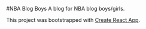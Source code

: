 #NBA Blog Boys
A blog for NBA blog boys/girls.

This project was bootstrapped with [Create React App](https://github.com/facebook/create-react-app).



